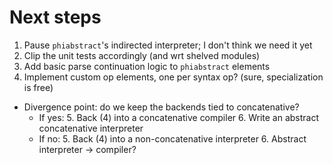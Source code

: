 # Next steps
1. Pause `phiabstract`'s indirected interpreter; I don't think we need it yet
2. Clip the unit tests accordingly (and wrt shelved modules)
3. Add basic parse continuation logic to `phiabstract` elements
4. Implement custom op elements, one per syntax op? (sure, specialization is
   free)

- Divergence point: do we keep the backends tied to concatenative?
  - If yes:
    5. Back (4) into a concatenative compiler
    6. Write an abstract concatenative interpreter
  - If no:
    5. Back (4) into a non-concatenative interpreter
    6. Abstract interpreter -> compiler?
